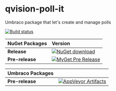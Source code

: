 # qvision-poll-it # 
Umbraco package that let's create and manage polls

[![Build status](https://ci.appveyor.com/api/projects/status/i0rklyg43egdmkyb?svg=true)](https://ci.appveyor.com/project/JanvanHelvoort/qvision-poll-it)

|NuGet Packages    |Version           |
|:-----------------|:-----------------|
|**Release**|[![NuGet download](http://img.shields.io/nuget/v/Qvision.PollIt.svg)](https://www.nuget.org/packages/Qvision.PollIt/)
|**Pre-release**|[![MyGet Pre Release](https://img.shields.io/myget/janvanhelvoort/vpre/Qvision.PollIt.svg)](https://www.myget.org/feed/janvanhelvoort/package/nuget/Qvision.PollIt)

|Umbraco Packages  |                  |
|:-----------------|:-----------------|
|**Pre-release**| [![AppVeyor Artifacts](https://img.shields.io/badge/appveyor-umbraco-orange.svg)](https://ci.appveyor.com/project/JanvanHelvoort/qvision-poll-it/build/artifacts)
